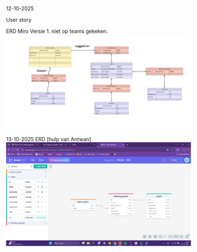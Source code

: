12-10-2025

User story

ERD Miro
Versie 1. niet op teams gekeken.
![ERD miro](image/miro-erd.png)

13-10-2025 
ERD
[hulp van Antwan]
![ERD miro](image/goedgekeurde-erd.png)







